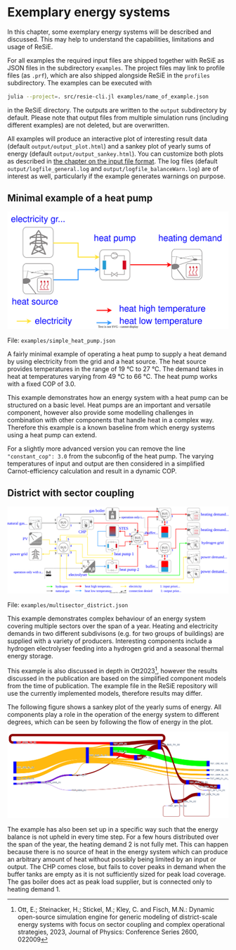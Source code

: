 # Exemplary energy systems

In this chapter, some exemplary energy systems will be described and discussed. This may help to understand the capabilities, limitations and usage of ReSiE.

For all examples the required input files are shipped together with ReSiE as JSON files in the subdirectory `examples`. The project files may link to profile files (as `.prf`), which are also shipped alongside ReSiE in the `profiles` subdirectory. The examples can be executed with

```bash
julia --project=. src/resie-cli.jl examples/name_of_example.json
```

in the ReSiE directory. The outputs are written to the `output` subdirectory by default. Please note that output files from multiple simulation runs (including different examples) are not deleted, but are overwritten.

All examples will produce an interactive plot of interesting result data (default `output/output_plot.html`) and a sankey plot of yearly sums of energy (default `output/output_sankey.html`). You can customize both plots as described in [the chapter on the input file format](resie_input_file_format.md). The log files (default `output/logfile_general.log` and `output/logfile_balanceWarn.log`) are of interest as well, particularly if the example generates warnings on purpose.

## Minimal example of a heat pump
![Simple heat pump energy system](fig/examples/240410_simple_heat_pump.svg)

File: `examples/simple_heat_pump.json`

A fairly minimal example of operating a heat pump to supply a heat demand by using electricity from the grid and a heat source. The heat source provides temperatures in the range of 19 °C to 27 °C. The demand takes in heat at temperatures varying from 49 °C to 66 °C. The heat pump works with a fixed COP of 3.0.

This example demonstrates how an energy system with a heat pump can be structured on a basic level. Heat pumps are an important and versatile component, however also provide some modelling challenges in combination with other components that handle heat in a complex way. Therefore this example is a known baseline from which energy systems using a heat pump can extend.

For a slightly more advanced version you can remove the line `"constant_cop": 3.0` from the subconfig of the heat pump. The varying temperatures of input and output are then considered in a simplified Carnot-efficiency calculation and result in a dynamic COP.

## District with sector coupling
![Complex district energy system with multiple sectors](fig/examples/240411_multisector_district.svg)

File: `examples/multisector_district.json`

This example demonstrates complex behaviour of an energy system covering multiple sectors over the span of a year. Heating and electricity demands in two different subdivisons (e.g. for two groups of buildings) are supplied with a variety of producers. Interesting components include a hydrogen electrolyser feeding into a hydrogen grid and a seasonal thermal energy storage.

This example is also discussed in depth in Ott2023[^Ott2023], however the results discussed in the publication are based on the simplified component models from the time of publication. The example file in the ReSiE repository will use the currently implemented models, therefore results may differ.

The following figure shows a sankey plot of the yearly sums of energy. All components play a role in the operation of the energy system to different degrees, which can be seen by following the flow of energy in the plot.

![Sankey plot of yearly sums of energy](fig/examples/240415_multisector_district_sankey.png)

The example has also been set up in a specific way such that the energy balance is not upheld in every time step. For a few hours distributed over the span of the year, the heating demand 2 is not fully met. This can happen because there is no source of heat in the energy system which can produce an arbitrary amount of heat without possibly being limited by an input or output. The CHP comes close, but fails to cover peaks in demand when the buffer tanks are empty as it is not sufficiently sized for peak load coverage. The gas boiler does act as peak load supplier, but is connected only to heating demand 1.

[^Ott2023]: Ott, E.; Steinacker, H.; Stickel, M.; Kley, C. and Fisch, M.N.: Dynamic open-source simulation engine for generic modeling of district-scale energy systems with focus on sector coupling and complex operational strategies, 2023, Journal of Physics: Conference Series 2600, 022009

